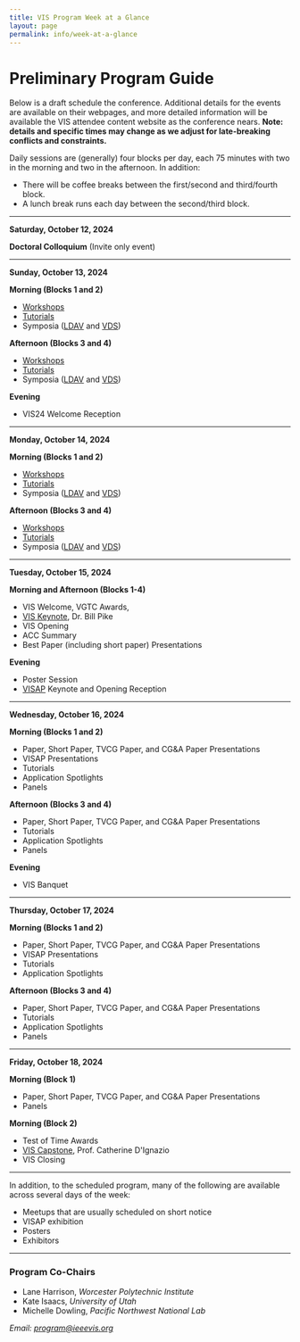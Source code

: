 ```yaml
---
title: VIS Program Week at a Glance
layout: page
permalink: info/week-at-a-glance
---
```


# Preliminary Program Guide

Below is a draft schedule the conference.
Additional details for the events are available on their webpages, and more detailed information will be available the VIS attendee content website as the conference nears.
**Note: details and specific times may change as we adjust for late-breaking conflicts and constraints.**

<!--
Room assignments are indicated by columns.  The entire conference will run on Level Two of the Omni Oklahoma City Hotel.  [Here is a floor map](https://www.omnihotels.com/-/media/images/hotels/okcdtn/hotel/okcdtn-omni-oklahoma-city-floor-plans). 
-->

Daily sessions are (generally) four blocks per day, each 75 minutes with two in the morning and two in the afternoon.  In addition:
* There will be coffee breaks between the first/second and third/fourth block.  
* A lunch break runs each day between the second/third block. 


<!-- * Breakfast begins one hour before the sessions for the day (7:45am on Tuesday, 8:00am all other days). -->

<!-- Tuesday is a full plenary day, which a slightly shifted schedule for breaks.  Regular day programming ends at 5:00pm, with after hours programming beginning after short breaks. -->

<!-- <br/> -->

<!--
<div style="position: relative;">
<a href="/year/2022/assets/sat-mon.png">
  <img src="/year/2022/assets/sat-mon.png" style="position: relative; left: 25px; width: calc(100% - 25px)" alt="Saturday-Monday Schedule">
</a>
<p style="position: absolute; top: 10px; left: 20px; transform-origin: 0 0; transform: rotate(90deg);">Sat.</p>
<p style="position: absolute; top: 21%; left: 20px; transform-origin: 0 0; transform: rotate(90deg);">Sunday</p>
<p style="position: absolute; top: 66%; left: 20px; transform-origin: 0 0; transform: rotate(90deg);">Monday</p>

<p style="position: absolute; top: calc(100% + 7px); left: 9%;">Associated Events</p>
<p style="position: absolute; top: calc(100% + 7px); left: 44%;">Workshops</p>
<p style="position: absolute; top: calc(100% + 7px); left: 76%;">Tutorials</p>
</div>
-->

<!-- 
The following pocket program will be provided to all attendees at the registration desk:

<embed src="/year/2023/assets/vis2023-program.pdf" type="application/pdf" width="100%" height="400px" /><br/>

<a href="/year/2023/assets/vis2023-program.pdf">Download the program (PDF)</a><br/>

Details about individual Paper sessions, including the session chairs and which papers are in each session can be found on the [Paper Sessions](/year/2023/info/papers-sessions) page.

See these pages for a schedule and details for <a href="/year/2023/info/meetups">Meetups</a> and <a href="/year/2023/info/call-participation/community">Community Events</a>.<br/>
-->

<!--
See this page for a description of the <a href="/year/2022/info/supporters-session">Supporters Forum</a>.<br/>

See this link for details on the <a href="/year/2022/info/ask-me-anything">Ask Me Anything Sessions</a>.<br/>
--> 

<hr/>

<a>**Saturday, October 12, 2024**</a><br/>

<!-- *9:00 AM-5:00 PM AEDT (UTC+11)*<br/> -->
**Doctoral Colloquium** (Invite only event)

<hr/>


<a>**Sunday, October 13, 2024**</a><br/>

**Morning (Blocks 1 and 2)**<br/>
* [Workshops](/year/2024/info/workshops)
* [Tutorials](/year/2024/info/tutorials)
* Symposia ([LDAV](https://ldav.io/2024/) and [VDS](https://www.visualdatascience.org/2024/index.html))

<!-- *9:00 AM-12:00 PM AEDT (UTC+11)*<br/>
* Room 101-102: **Visualization Analysis and Design** ([Tutorial](/year/2023/info/tutorials))  
* Room 103: **EnergyVis 2023: 3rd Workshop on Energy Data Visualization** ([Workshop](/year/2023/info/workshops))  
* Room 104: **Visualization for Pandemic and Emergency Responses Workshop (Vis4PandEmRes)** ([Workshop](/year/2023/info/workshops))  
* Room 105: **MERCADO: Multimodal Experiences for Remote Communication Around Data Online** ([Workshop](/year/2023/info/workshops))  
* Room 106: **A Hands-on TTK Tutorial for Absolute Beginners** ([Tutorial](/year/2023/info/tutorials))  
* Room 110: **NLP4Vis: Natural Language Processing for Information Visualization** ([Tutorial](/year/2023/info/tutorials))   -->

**Afternoon (Blocks 3 and 4)**<br/>
* [Workshops](/year/2024/info/workshops)
* [Tutorials](/year/2024/info/tutorials)
* Symposia ([LDAV](https://ldav.io/2024/) and [VDS](https://www.visualdatascience.org/2024/index.html))

<!-- *2:00 PM-5:00 PM AEDT (UTC+11)*<br/> -->

<!-- * Room 101-102: **[VizSec: 20th IEEE Symposium on Visualization for Cyber Security](https://vizsec.org/vizsec2023/)** (Associated Event)  
* Room 103: **5th Workshop on Urban Data Visualization (CityVis)** ([Workshop](/year/2023/info/workshops))  
* Room 104: **VAHC: 14th Workshop on Visual Analytics in Healthcare** ([Workshop](/year/2023/info/workshops))  
* Room 105: **Sixth Workshop on Visualization for Communication (VisComm)** ([Workshop](/year/2023/info/workshops))  
* Room 106: **TopoInVis: Topological Data Analysis and Visualization** ([Workshop](/year/2023/info/workshops))  
* Room 110: **NLVIZ Workshop: Exploring Research Opportunities for Natural Language, Text, and Data Visualization** ([Workshop](/year/2023/info/workshops))  
* Room 111-112: **Demystifying Color in Your Data Visualizations** ([Tutorial](/year/2023/info/tutorials))  
 -->
<!-- *6:00 PM-8:00 PM AEDT (UTC+11)*<br/> -->

<!-- * Munich Brauhaus: **VIS23 Welcome Function / Reception** (6:00pm-8:00pm)  -->

**Evening**<br />
* VIS24 Welcome Reception

<hr/>


<a>**Monday, October 14, 2024**</a><br/>

**Morning (Blocks 1 and 2)**<br/>
* [Workshops](/year/2024/info/workshops)
* [Tutorials](/year/2024/info/tutorials)
* Symposia ([LDAV](https://ldav.io/2024/) and [VDS](https://www.visualdatascience.org/2024/index.html))

**Afternoon (Blocks 3 and 4)**<br/>
* [Workshops](/year/2024/info/workshops)
* [Tutorials](/year/2024/info/tutorials)
* Symposia ([LDAV](https://ldav.io/2024/) and [VDS](https://www.visualdatascience.org/2024/index.html))

<!-- *9:00 AM-12:00 PM AEDT (UTC+11)*<br/>
* Room 101-102: **[VisInPractice](/year/2023/info/visinpractice)** (Associated Event)  
* Room 103: **Mining Useful Information Via Complex Network Visualization** ([Tutorial](/year/2023/info/tutorials)) 
* Room 104: **[VAST Challenge](https://vast-challenge.github.io/2023/)** (Contest)  
* Room 105: **Visualization for Social Good** ([Workshop](/year/2023/info/workshops))  
* Room 106: **[LDAV: 13th IEEE Symposium on Large Data Analysis and Visualization](https://ldav.org/2023/)** (Associated Event)  
* Room 109: **EduVis: Workshop on Visualization Education, Literacy, and Activities** ([Workshop](/year/2023/info/workshops))  
* Room 110: **(Vis + Prov) x Domain: Workshop on Visualization and Provenance Across Domains** ([Workshop](/year/2023/info/workshops))  
* Room 111-112: **[Bio+MedVis Challenges](http://biovis.net/2023/biovisChallenges_vis/)** (Contest)  


*2:00 PM-5:00 PM AEDT (UTC+11)*<br/>

* Room 101-102: **TAURUS: a unified framework for creating graph layouts** ([Tutorial](/year/2023/info/tutorials))  
* Room 103: **Transparent Practices for Quantitative Empirical Research** ([Tutorial](/year/2023/info/tutorials))  
* Room 104: **Design Sprints for Visualization** ([Tutorial](/year/2023/info/tutorials))  
* Room 105: **VIS4DH: 8th Workshop on Visualization for the Digital Humanities** ([Workshop](/year/2023/info/workshops))  
* Room 106: **[VDS: Visualization in Data Science Symposium](https://www.visualdatascience.org/2023/index.html)** (Associated Event)  
* Room 109: **VisxVision: Workshop on Novel Directions in Vision Science and Visualization Research** ([Workshop](/year/2023/info/workshops))  
* Room 110: **alt.VIS 2023** ([Workshop](/year/2023/info/workshops))  
* Room 111-112: **[SciVis Contest](https://sciviscontest2023.github.io/)** (Contest)   -->

<hr/>


<a>**Tuesday, October 15, 2024**</a><br/>

**Morning and Afternoon (Blocks 1-4)**<br/>
* VIS Welcome, VGTC Awards, 
* [VIS Keynote](/year/2024/info/keynote-speaker), Dr. Bill Pike
* VIS Opening 
* ACC Summary 
* Best Paper (including short paper) Presentations


<!-- *8:45 AM-10:30 AM AEDT (UTC+11)*<br/> -->


<!-- * Plenary 1: **VIS Welcome** (8:45am-9:00am) 
* Plenary 1: **VGTC Awards** (9:00am-9:45am) 
* Plenary 1: **Test of Time Awards** (9:45am-10:30am)

*11:00 AM-12:00 PM AEDT (UTC+11)*<br/>

* Plenary 1: **[VIS Keynote](/year/2023/info/keynote-speaker)**, Dr. Drew Berry and Professor Anders Ynnerman (11:00am-12:00pm)

*12:00 PM-1:00 PM AEDT (UTC+11)*<br/>

* Room 101-102: **[VisBuddies Meetup](/year/2023/info/call-participation/community#visbuddies)** 

*2:00 PM-3:10 PM AEDT (UTC+11)*<br/>

* Plenary 1: **VIS Opening** (2:00pm-2:20pm)
* Plenary 1: **ACC Summary** (2:20pm-2:30pm)
* Plenary 1: **[Best Papers 1](/year/2023/info/awards/best-paper-awards)** (2:30pm-3:10pm) ([VIS Full Papers](/year/2023/info/papers-sessions))
    * Sponsored by **KAUST**

*3:40 PM-4:30 PM AEDT (UTC+11)*<br/>

* Plenary 1: **[Best Papers 2](/year/2023/info/awards/best-paper-awards)**, includes Best Short Paper (3:40pm-4:30pm) ([VIS Full Papers](/year/2023/info/papers-sessions)) -->

**Evening**<br />
* Poster Session
* [VISAP](https://visap.net/2024/) Keynote and Opening Reception

<!-- *4:45 PM-6:15 PM AEDT (UTC+11)*<br/>

* Foyer: **VIS Poster Session**, includes all Associated Event Posters (4:45pm-6:15pm)
* Room 103: **[Early Career and Friends Happy Hour Meetup](/year/2023/info/meetups#vis-earlycareer)** (5:00pm-6:00pm)

*6:00 PM-8:00 PM AEDT (UTC+11)*<br/>

* Library at the Docks **[VISAP](https://visap.net/2023/) Opening Reception** (6:00pm-8:00pm)  -->

<hr/>


<a>**Wednesday, October 16, 2024**</a><br/>

**Morning (Blocks 1 and 2)**<br/>
* Paper, Short Paper, TVCG Paper, and CG&A Paper Presentations
* VISAP Presentations
* Tutorials
* Application Spotlights
* Panels

**Afternoon (Blocks 3 and 4)**<br/>
* Paper, Short Paper, TVCG Paper, and CG&A Paper Presentations
* Tutorials
* Application Spotlights
* Panels


<!-- *8:00 AM-9:00 AM AEDT (UTC+11)*<br/>
* Room 101-102: **[VIS Town Hall](/year/2023/info/townhall)** 

*9:00 AM-10:15 AM AEDT (UTC+11)*<br/>
* Room 103: **Image and Video** ([VIS Full Papers](/year/2023/info/papers-sessions))
* Room 104: **Perception / Evaluation** ([VIS Short Papers](/year/2023/info/papers-sessions))
* Room 105: **Storytelling** ([VIS Full Papers](/year/2023/info/papers-sessions))
* Room 106: **High Dimensional Data** ([VIS Full Papers](/year/2023/info/papers-sessions))
* Room 109: **VIS for Data Scientists** ([VIS Full Papers](/year/2023/info/papers-sessions))

*10:45 AM-12:00 PM AEDT (UTC+11)*<br/>
* Room 101+102: **What is a Visual Analytics contribution, and how is it changing?** ([VIS Panel](/year/2023/info/panels))
* Room 103: **[VISAP](https://visap.net/2023/) Session 1** (Associated Event)
* Room 104: **CG&A: Systems, Techniques, and Applications** ([Invited Partnership Presentations]((/year/2023/info/papers-sessions)))
* Room 105: **Layout Algorithms (Full+Short)** ([VIS Full Papers](/year/2023/info/papers-sessions))
* Room 106: **LLMs and Generative Models** ([VIS Full Papers](/year/2023/info/papers-sessions))
* Room 109: **Trust and Bias** ([VIS Full Papers](/year/2023/info/papers-sessions))

*12:00 PM-1:00 PM AEDT (UTC+11)*<br/>

* Room 103: **[VisLies! Meetup](https://www.vislies.org/2023/)** 

*2:00 PM-3:15 PM AEDT (UTC+11)*<br/>
* Room 103: **Dashboards & Multiple Views** ([VIS Full Papers](/year/2023/info/papers-sessions))
* Room 104: **Scientific Visualization (Short)** ([VIS Short Papers](/year/2023/info/papers-sessions))
* Room 105: **Grammars** ([VIS Full Papers](/year/2023/info/papers-sessions))
* Room 106: **Immersive Analytics and Virtual Reality** ([VIS Full Papers](/year/2023/info/papers-sessions))
    * Sponsored by **JPMorgan Chase & Co.**
* Room 109: **Visualization for Humanities and Social Sciences (Full+Short)** ([VIS Full Papers](/year/2023/info/papers-sessions))

*3:45 PM-5:00 PM AEDT (UTC+11)*<br/>
* Room 101+102: **Establishing and Thriving in an Academic Career** ([VIS Panel](/year/2023/info/panels))
* Room 104: **CoVID-19 / Bioinformatics / Visual Analytics** ([VIS Short Papers](/year/2023/info/papers-sessions))
* Room 105: **Graph Visualization** ([VIS Full Papers](/year/2023/info/papers-sessions))
* Room 106: **Education and Assessment** ([VIS Full Papers](/year/2023/info/papers-sessions))
* Room 109: **VIS for ML** ([VIS Full Papers](/year/2023/info/papers-sessions))

*5:00 PM-6:00 PM AEDT (UTC+11)*<br/>

* Room 103: **[Publishing Registered Reports, Interactive Articles, and Open Science at JoVI Meetup](/year/2023/info/meetups#JoVI)**  -->

**Evening**<br />
* VIS Banquet

<!-- *6:00 PM-8:00 PM AEDT (UTC+11)*<br/>
* Grazelands: **VIS Banquet** (6:00pm-8:00pm) <br>
    * Sponsored by **Norrköping Visualization Center**
    * includes Screenings (6:00, 6:45, and 7:30 PM) at the Melbourne Planetarium.  Transport on your own / via Public Transport Victoria (PTV) using your Myki card (provided at registration)  -->

<hr/>


<a>**Thursday, October 17, 2024**</a><br/>

**Morning (Blocks 1 and 2)**<br/>
* Paper, Short Paper, TVCG Paper, and CG&A Paper Presentations
* VISAP Presentations
* Tutorials
* Application Spotlights

**Afternoon (Blocks 3 and 4)**<br/>
* Paper, Short Paper, TVCG Paper, and CG&A Paper Presentations
* Tutorials
* Application Spotlights
* Panels



<!-- *9:00 AM-10:15 AM AEDT (UTC+11)*<br/>
* Room 103: **Visualization for the Physical Sciences** ([VIS Full Papers](/year/2023/info/papers-sessions))
* Room 104: **Clustering & Scatterplots** ([VIS Full Papers](/year/2023/info/papers-sessions))
* Room 105: **Color and Accessibility** ([VIS Full Papers](/year/2023/info/papers-sessions))
* Room 106: **Sports and Spatial Management** ([VIS Full Papers](/year/2023/info/papers-sessions))
* Room 109: **Natural Language** ([VIS Full Papers](/year/2023/info/papers-sessions))

*10:45 AM-12:00 PM AEDT (UTC+11)*<br/>
* Room 101+102: **Visualization for spatial single-cell atlases** ([Application Spotlight](/year/2023/info/spotlights))
* Room 103: **[VISAP](https://visap.net/2023/) Session 2** (Associated Event)
* Room 104: **Applications / Design** ([VIS Short Papers](/year/2023/info/papers-sessions))
* Room 105: **Visualization Design and User Experience** ([VIS Full Papers](/year/2023/info/papers-sessions))
* Room 106: **Machine Learning for Volume Visualization** ([VIS Full Papers](/year/2023/info/papers-sessions))
* Room 109: **Evaluation** ([VIS Full Papers](/year/2023/info/papers-sessions))

*12:00 PM-1:00 PM AEDT (UTC+11)*<br/>
* Room 103: **[VISxAI Meetup](https://visxai.io/)** (12:00pm-1:00pm)
* Room 105: **VIS24 Kickoff** (12:00pm-12:30pm) 

*2:00 PM-3:15 PM AEDT (UTC+11)*<br/>
* Room 103: **CG&A: Theory and Evaluation plus ISMAR/VR** ([Invited Partnership Presentations]((/year/2023/info/papers-sessions)))
* Room 104: **Information Visualization / Interaction** ([VIS Short Papers](/year/2023/info/papers-sessions))
* Room 105: **Perception** ([VIS Full Papers](/year/2023/info/papers-sessions))
* Room 106: **Topology and Morse Theory** ([VIS Full Papers](/year/2023/info/papers-sessions))
* Room 109: **ML for VIS** ([VIS Full Papers](/year/2023/info/papers-sessions))

*3:45 PM-5:00 PM AEDT (UTC+11)*<br/>
* Room 101+102: **How should VIS4ML Redefine Itself in the Rapid Evolution of AI?** ([VIS Panel](/year/2023/info/panels))
* Room 104: **Time Series Data** ([VIS Full Papers](/year/2023/info/papers-sessions))
* Room 105: **Medical and Biomedical Applications** ([VIS Full Papers](/year/2023/info/papers-sessions))
* Room 106: **Topology Applications** ([VIS Full Papers](/year/2023/info/papers-sessions))
* Room 109: **Situated Analytics and Augmented Reality (Full+Short)** ([VIS Full Papers](/year/2023/info/papers-sessions))

*5:00 PM-6:00 PM AEDT (UTC+11)*<br/>

* Room 101-102: **[VIS Job Fair Meetup](/year/2023/info/call-participation/community#ajf)**  -->

<hr/>


<a>**Friday, October 18, 2024**</a><br/>

**Morning (Block 1)**<br/>
* Paper, Short Paper, TVCG Paper, and CG&A Paper Presentations
* Panels

**Morning (Block 2)**<br/>
* Test of Time Awards
* [VIS Capstone](/year/2024/info/capstone-speaker), Prof. Catherine D'Ignazio
* VIS Closing

<!-- * Paper Presentations, Short Paper Presentations, TVCG Paper Presentations, CG&A Paper Presentations, and/or Tutorials -->


<!-- *9:00 AM-10:15 AM AEDT (UTC+11)*<br/>
* Room 103: **Scientific Visualization** ([VIS Full Papers](/year/2023/info/papers-sessions))
* Room 104: **Machine Learning / Language Models / Theory** ([VIS Short Papers](/year/2023/info/papers-sessions))
* Room 105-106: **GeoVis** ([VIS Full Papers](/year/2023/info/papers-sessions))
* Room 109: **Journalism & the Public** ([VIS Full Papers](/year/2023/info/papers-sessions))

*10:45 AM-12:00 PM AEDT (UTC+11)*<br/>
* Plenary 1: **Test of Time Awards** (9:45am-10:30am)
* Room 105-106: **[VIS Capstone](/year/2023/info/capstone-speaker)**, Professor Matt Duckham (10:45am-11:45am) 
* Room 105-106: **VIS Closing** (11:45am-12:00pm)  -->


<hr/>

In addition, to the scheduled program, many of the following are available across several days of the week:
* Meetups that are usually scheduled on short notice
* VISAP exhibition
* Posters
* Exhibitors

<hr/>


### Program Co-Chairs

* Lane Harrison, *Worcester Polytechnic Institute*
* Kate Isaacs, *University of Utah*
* Michelle Dowling, *Pacific Northwest National Lab*

*Email: [program@ieeevis.org](mailto:program@ieeevis.org)*

